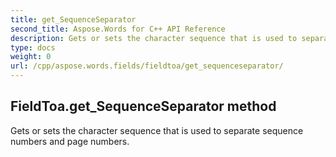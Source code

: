 ```yaml
---
title: get_SequenceSeparator
second_title: Aspose.Words for C++ API Reference
description: Gets or sets the character sequence that is used to separate sequence numbers and page numbers. 
type: docs
weight: 0
url: /cpp/aspose.words.fields/fieldtoa/get_sequenceseparator/
---
```

## FieldToa.get_SequenceSeparator method


Gets or sets the character sequence that is used to separate sequence numbers and page numbers. 

